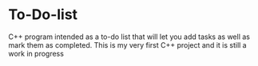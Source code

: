 # To-Do-list
C++ program intended as a to-do list that will let you add tasks as well as mark them as completed. This is my very first C++ project and it is still a work in progress
